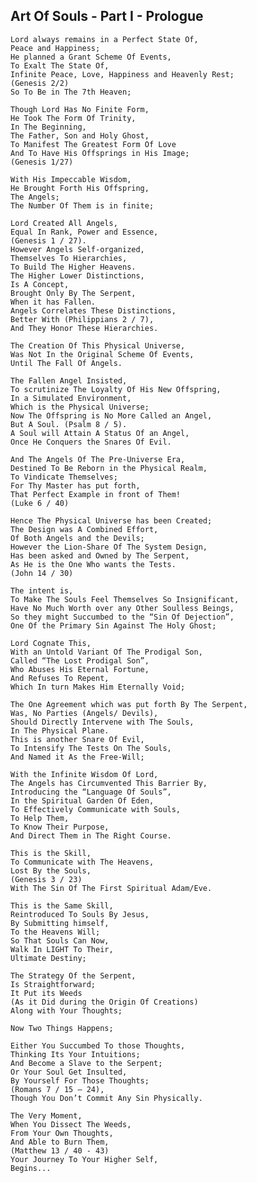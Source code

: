 ## Art Of Souls - Part I - Prologue
    Lord always remains in a Perfect State Of,
    Peace and Happiness;
    He planned a Grant Scheme Of Events,
    To Exalt The State Of,
    Infinite Peace, Love, Happiness and Heavenly Rest;
    (Genesis 2/2)
    So To Be in The 7th Heaven; 

    Though Lord Has No Finite Form,
    He Took The Form Of Trinity,
    In The Beginning,
    The Father, Son and Holy Ghost,
    To Manifest The Greatest Form Of Love
    And To Have His Offsprings in His Image;
    (Genesis 1/27)

    With His Impeccable Wisdom,
    He Brought Forth His Offspring,
    The Angels;
    The Number Of Them is in finite;
    
    Lord Created All Angels,
    Equal In Rank, Power and Essence,
    (Genesis 1 / 27).
    However Angels Self-organized,
    Themselves To Hierarchies,
    To Build The Higher Heavens.
    The Higher Lower Distinctions,
    Is A Concept,
    Brought Only By The Serpent,
    When it has Fallen.
    Angels Correlates These Distinctions,
    Better With (Philippians 2 / 7),
    And They Honor These Hierarchies.

    The Creation Of This Physical Universe,
    Was Not In the Original Scheme Of Events,
    Until The Fall Of Angels.

    The Fallen Angel Insisted,
    To scrutinize The Loyalty Of His New Offspring,
    In a Simulated Environment,
    Which is the Physical Universe;
    Now The Offspring is No More Called an Angel,
    But A Soul. (Psalm 8 / 5).
    A Soul will Attain A Status Of an Angel,
    Once He Conquers the Snares Of Evil.

    And The Angels Of The Pre-Universe Era,
    Destined To Be Reborn in the Physical Realm,
    To Vindicate Themselves;
    For Thy Master has put forth,
    That Perfect Example in front of Them! 
    (Luke 6 / 40)

    Hence The Physical Universe has been Created;
    The Design was A Combined Effort,
    Of Both Angels and the Devils;
    However the Lion-Share Of The System Design,
    Has been asked and Owned by The Serpent,
    As He is the One Who wants the Tests.
    (John 14 / 30)

    The intent is,
    To Make The Souls Feel Themselves So Insignificant,
    Have No Much Worth over any Other Soulless Beings,
    So they might Succumbed to the “Sin Of Dejection”,
    One Of the Primary Sin Against The Holy Ghost;
    
    Lord Cognate This,
    With an Untold Variant Of The Prodigal Son,
    Called “The Lost Prodigal Son”,
    Who Abuses His Eternal Fortune,
    And Refuses To Repent,
    Which In turn Makes Him Eternally Void;

    The One Agreement which was put forth By The Serpent,
    Was, No Parties (Angels/ Devils),
    Should Directly Intervene with The Souls,
    In The Physical Plane.
    This is another Snare Of Evil,
    To Intensify The Tests On The Souls,
    And Named it As the Free-Will;

    With the Infinite Wisdom Of Lord,
    The Angels has Circumvented This Barrier By,
    Introducing the “Language Of Souls”,
    In the Spiritual Garden Of Eden,
    To Effectively Communicate with Souls,
    To Help Them, 
    To Know Their Purpose,
    And Direct Them in The Right Course.

    This is the Skill,
    To Communicate with The Heavens,
    Lost By the Souls,
    (Genesis 3 / 23)
    With The Sin Of The First Spiritual Adam/Eve. 

    This is the Same Skill,
    Reintroduced To Souls By Jesus,
    By Submitting himself,
    To the Heavens Will;
    So That Souls Can Now,
    Walk In LIGHT To Their,
    Ultimate Destiny;

    The Strategy Of the Serpent,
    Is Straightforward;
    It Put its Weeds
    (As it Did during the Origin Of Creations)
    Along with Your Thoughts;

    Now Two Things Happens;

    Either You Succumbed To those Thoughts,
    Thinking Its Your Intuitions;
    And Become a Slave to the Serpent;
    Or Your Soul Get Insulted,
    By Yourself For Those Thoughts;
    (Romans 7 / 15 – 24),
    Though You Don’t Commit Any Sin Physically.

    The Very Moment,
    When You Dissect The Weeds,
    From Your Own Thoughts,
    And Able to Burn Them,
    (Matthew 13 / 40 - 43)
    Your Journey To Your Higher Self,
    Begins...
